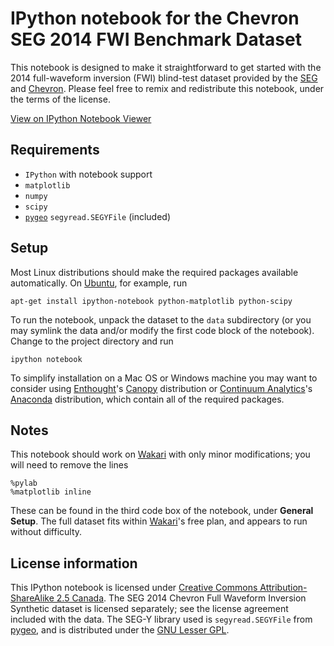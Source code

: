 # IPython notebook for the Chevron SEG 2014 FWI Benchmark Dataset

This notebook is designed to make it straightforward to get started with the 2014 full-waveform inversion (FWI) blind-test dataset provided by the [SEG][] and [Chevron][]. Please feel free to remix and redistribute this notebook, under the terms of the license.

[View on IPython Notebook Viewer][VIEW]

## Requirements

- `IPython` with notebook support
- `matplotlib`
- `numpy`
- `scipy`
- [`pygeo`][pygeo] `segyread.SEGYFile` (included)

## Setup

Most Linux distributions should make the required packages available automatically. On [Ubuntu][], for example, run

    apt-get install ipython-notebook python-matplotlib python-scipy

To run the notebook, unpack the dataset to the `data` subdirectory (or you may symlink the data and/or modify the first code block of the notebook). Change to the project directory and run

    ipython notebook

To simplify installation on a Mac OS or Windows machine you may want to consider using [Enthought][]'s [Canopy][] distribution or [Continuum Analytics][]'s [Anaconda][] distribution, which contain all of the required packages.

## Notes

This notebook should work on [Wakari][] with only minor modifications; you will need to remove the lines

    %pylab
    %matplotlib inline

These can be found in the third code box of the notebook, under **General Setup**. The full dataset fits within [Wakari][]'s free plan, and appears to run without difficulty.

## License information

This IPython notebook is licensed under [Creative Commons Attribution-ShareAlike 2.5 Canada][CCLic]. The SEG 2014 Chevron Full Waveform Inversion Synthetic dataset is licensed separately; see the license agreement included with the data. The SEG-Y library used is `segyread.SEGYFile` from [pygeo][], and is distributed under the [GNU Lesser GPL][LGPL].

[SEG]: http://www.seg.org/seg
[Chevron]: http://www.chevron.com/

[Ubuntu]: http://www.ubuntu.com/
[Enthought]: https://www.enthought.com/
[Canopy]: https://www.enthought.com/products/canopy/
[Continuum Analytics]: http://www.continuum.io/
[Anaconda]: https://store.continuum.io/cshop/anaconda/

[ArSafari]: https://www.dropbox.com/s/4mdpyx1n5cvjky0/ChevronNotebook.webarchive
[ArChrome]: https://www.dropbox.com/s/7jjh77s88htxc7r/ChevronNotebook.tar.gz

[Wakari]: https://www.wakari.io/

[CCLic]: http://creativecommons.org/licenses/by-sa/2.5/ca/
[pygeo]: https://github.com/bsmithyman/pygeo
[LGPL]: https://www.gnu.org/licenses/lgpl.html

[VIEW]: http://nbviewer.ipython.org/github/bsmithyman/IPyNB-SEG2014FWIBenchmark/blob/master/SEG%202014%20Chevron%20Initial.ipynb
